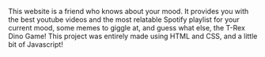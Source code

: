 
This website is a friend who knows about your mood. It provides you with the best youtube videos and the most relatable Spotify playlist for your current mood, 
some memes to giggle at, and guess what else, the T-Rex Dino Game! This project was entirely made using HTML and CSS, and a little bit of Javascript!
